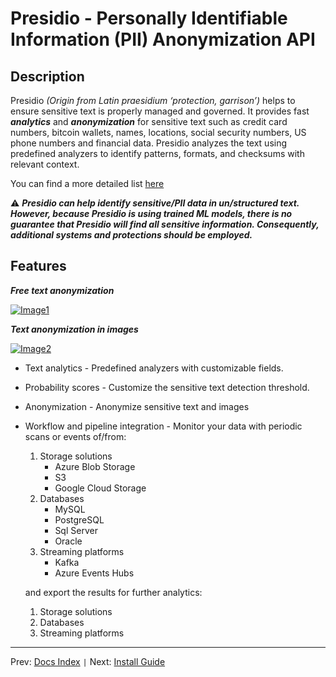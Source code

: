 # Presidio - Personally Identifiable Information (PII) Anonymization API

## Description

Presidio *(Origin from Latin praesidium ‘protection, garrison’)* helps to ensure sensitive text is properly managed and governed. It provides fast ***analytics*** and ***anonymization*** for sensitive text such as credit card numbers, bitcoin wallets, names, locations, social security numbers, US phone numbers and financial data.
Presidio analyzes the text using predefined analyzers to identify patterns, formats, and checksums with relevant context.

You can find a more detailed list [here](https://microsoft.github.io/presidio/field_types.html)

:warning: ***Presidio can help identify sensitive/PII data in un/structured text. However, because Presidio is using trained ML models, there is no guarantee that Presidio will find all sensitive information. Consequently, additional systems and protections should be employed.***

## Features

***Free text anonymization***

[![Image1](https://user-images.githubusercontent.com/17064840/50557166-2048ca80-0ceb-11e9-9153-d39a3f507d32.png)](https://user-images.githubusercontent.com/17064840/50557166-2048ca80-0ceb-11e9-9153-d39a3f507d32.png)

***Text anonymization in images***

[![Image2](https://user-images.githubusercontent.com/17064840/50557215-bc72d180-0ceb-11e9-8c92-4fbc01bbcb2a.png)](https://user-images.githubusercontent.com/17064840/50557215-bc72d180-0ceb-11e9-8c92-4fbc01bbcb2a.png)

* Text analytics - Predefined analyzers with customizable fields.
* Probability scores - Customize the sensitive text detection threshold.
* Anonymization - Anonymize sensitive text and images
* Workflow and pipeline integration -  Monitor your data with periodic scans or events of/from:
  1. Storage solutions
      * Azure Blob Storage
      * S3
      * Google Cloud Storage
  2. Databases
      * MySQL
      * PostgreSQL
      * Sql Server
      * Oracle
  3. Streaming platforms
      * Kafka
      * Azure Events Hubs

  and export the results for further analytics:
  1. Storage solutions
  2. Databases
  3. Streaming platforms

---

Prev: [Docs Index](index.md) `|` Next: [Install Guide](install.md)